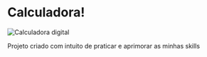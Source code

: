 <h1>Calculadora!</h1>
<img src="https://github.com/DevNathanC/Calculadora/assets/87505229/529585f0-4cf6-4bdf-ae98-f2185af07e35" alt="Calculadora digital">

<p> Projeto criado com intuito de praticar e aprimorar as minhas skills</p>

